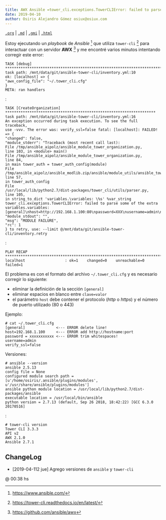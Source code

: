 ```yaml
---
title: AWX Ansible =tower_cli.exceptions.TowerCLIError: failed to parse some of the extra variables=
date: 2019-04-10
author: Osiris Alejandro Gómez osiux@osiux.com
---
```


[`.org`](https://gitlab.com/osiux/osiux.gitlab.io/-/raw/master/2019-04-10-awx-ansible-tower-cli-failed-to-parse-some-of-the-extra-variables.org) |
[`.md`](https://gitlab.com/osiux/osiux.gitlab.io/-/raw/master/2019-04-10-awx-ansible-tower-cli-failed-to-parse-some-of-the-extra-variables.md) |
[`.gmi`](gemini://gmi.osiux.com/2019-04-10-awx-ansible-tower-cli-failed-to-parse-some-of-the-extra-variables.gmi) |
[`.html`](https://osiux.gitlab.io/2019-04-10-awx-ansible-tower-cli-failed-to-parse-some-of-the-extra-variables.html)

Estoy ejecutando un *playbook* de *Ansible* [^1] que utiliza `tower-cli`
[^2] para interactuar con un servidor **AWX** [^3] y me encontré varios
minutos intentando corregir este error:

``` {.example}
TASK [debug] *******************************************************************************
task path: /mnt/data/git/ansible-tower-cli/inventory.yml:10
ok: [localhost] => {
"awx_config_file": "~/.tower_cli.cfg"
}
META: ran handlers
```

:

``` {.example}
TASK [CreateOrganization] ********************************************************************
task path: /mnt/data/git/ansible-tower-cli/inventory.yml:16
An exception occurred during task execution. To see the full traceback,
use -vvv. The error was: verify_ssl=false fatal: [localhost]: FAILED!
=> {
"changed": false,
"module_stderr": "Traceback (most recent call last):
File /tmp/ansible_aipolz/ansible_module_tower_organization.py,
line 103, in <module> main()
File /tmp/ansible_aipolz/ansible_module_tower_organization.py,
line 84,
in main tower_auth = tower_auth_config(module)
File
/tmp/ansible_aipolz/ansible_modlib.zip/ansible/module_utils/ansible_tower.py,
line 57,
in tower_auth_config
File
/usr/local/lib/python2.7/dist-packages/tower_cli/utils/parser.py,
line 105,
in string_to_dict 'variables.\variables: \%s' %var_string
tower_cli.exceptions.TowerCLIError: failed to parse some of the extra variables.variables:
[general]\nhost=http://192.168.1.100:80\npassword=XXX\nusername=admin\nverify_ssl=false\n\n",
"module_stdout": "",
"msg": "MODULE FAILURE",
"rc": 1
} to retry, use: --limit @/mnt/data/git/ansible-tower-cli/inventory.retry
```

:

``` {.example}
PLAY RECAP **********************************************************************************
localhost                  : ok=1    changed=0    unreachable=0    failed=1
```

El problema es con el formato del archivo `~/.tower_cli.cfg` y es
necesario corregir lo siguiente:

-   eliminar la definición de la sección `[general]`
-   eliminar espacios en blanco entre `clave=valor`
-   el parámetro `host` debe contener el protocolo (*http* o *https*) y
el número de puerto utilizado (80 o 443)

Ejemplo:

``` {.example}
# cat ~/.tower_cli.cfg
[general]              <--- ERROR delete line!
host=192.168.1.100     <--- ERROR add http://hostname:port
password = xxxxxxxxxxx <--- ERROR trim whitespaces!
username=admin
verify_ssl=false
```

Versiones:

``` {.example}
# ansible --version
ansible 2.5.13
config file = None
configured module search path = [u'/home/osiris/.ansible/plugins/modules', u'/usr/share/ansible/plugins/modules']
ansible python module location = /usr/local/lib/python2.7/dist-packages/ansible
executable location = /usr/local/bin/ansible
python version = 2.7.13 (default, Sep 26 2018, 18:42:22) [GCC 6.3.0 20170516]
```

:

``` {.example}
# tower-cli version
Tower CLI 3.3.3
API v2
AWX 2.1.0
Ansible 2.7.1
```

## ChangeLog

-   \[2019-04-112 jue\] Agrego versiones de `ansible` y `tower-cli`

[^1]: <https://www.ansible.com/>

[^2]: <https://tower-cli.readthedocs.io/en/latest/>

[^3]: <https://github.com/ansible/awx>

@ 00:38 hs
